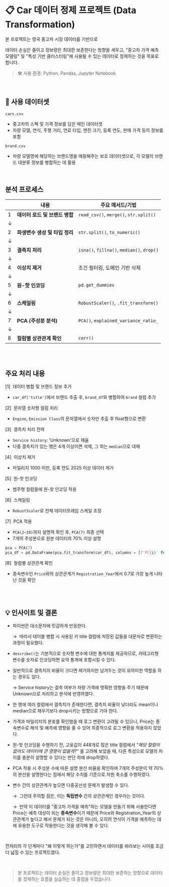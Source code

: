 # 📋 Car 데이터 정제 프로젝트 (Data Transformation)

본 프로젝트는 영국 중고차 시장 데이터를 기반으로

데이터 손실은 줄이고 정보량은 최대한 보존한다는 방향을 세우고, "중고차 가격 예측 모델링" 및 "특성 기반 클러스터링"에 사용될 수 있는 데이터로 정제하는 것을 목표로 합니다.

> 🛠️ 사용 환경: Python, Pandas, Jupyter Notebook

<br>

## 📂 사용 데이터셋

`cars.csv`
- 중고차의 스펙 및 가격 정보를 담은 메인 데이터셋
- 차량 모델, 연식, 주행 거리, 연료 타입, 엔진 크기, 등록 연도, 판매 가격 등의 정보를 포함

`brand.csv`
- 차량 모델명에 해당하는 브랜드명을 매핑해주는 보조 데이터셋으로, 각 모델의 브랜드 대분류 정보를 병합하는 데 활용




<br>

## 분석 프로세스

|  | 내용 | 주요 메서드/기법 |
|------|------|------------------|
| 1 | **데이터 로드 및 브랜드 병합** | `read_csv()`, `merge()`, `str.split()` |
| ↓ | |
| 2 | **파생변수 생성 및 타입 정리** | `str.split()`, `to_numeric()` |
| ↓ | |
| 3 | **결측치 처리** | `isna()`, `fillna()`, `median()`, `drop()` |
| ↓ | |
| 4 | **이상치 제거** | 조건 필터링, 도메인 기반 삭제 |
| ↓ | |
| 5 | **원-핫 인코딩** | `pd.get_dummies` |
| ↓ | |
| 6 | **스케일링** | `RobustScaler()`, `.fit_transform()` |
| ↓ | |
| 7 | **PCA (주성분 분석)** | `PCA()`, `explained_variance_ratio_` |
| ↓ | |
| 8 | **컬럼별 상관관계 확인** | `corr()` |

<br>
<br>

## 주요 처리 내용

[1] &nbsp;데이터 병합 및 브랜드 정보 추가
- `car_df['title']`에서 브랜드 추출 후, `brand_df`와 병합하여 `brand` 컬럼 추가

[2] &nbsp;문자열 숫자형 컬럼 처리
- `Engine`, `Emission Class`의 문자열에서 숫자만 추출 후 float형으로 변환

[3] &nbsp;결측치 처리 전략
- `Service history`: 'Unknown'으로 채움
- 다중 결측치가 있는 행은 4개 이상이면 삭제, 그 외는 `median`으로 대체

[4] &nbsp;이상치 제거
- 마일리지 1000 미만, 등록 연도 2025 이상 데이터 제거

[5] &nbsp;원-핫 인코딩
- 범주형 컬럼들에 원-핫 인코딩 적용

[6] &nbsp;스케일링
- `RobustScaler`로 전체 데이터프레임 스케일 조정

[7] &nbsp;PCA 적용
- `PCA(2~10)`까지 설명력 확인 후, `PCA(7)` 최종 선택
- 7개의 주성분으로 원본 데이터의 70% 이상 설명

```python
pca = PCA(7)
pca_df = pd.DataFrame(pca.fit_transform(car_df), columns = [f'PC{i}' for i in range(1, 8)])
```

[8] &nbsp;컬럼별 상관관계 확인
- 종속변수인 `Price`와의 상관관계가 `Registration_Year`에서 0.7로 가장 높게 나타난 것을 확인

<br>
<br>

## 💡 인사이트 및 결론

- 파이썬은 대소문자에 민감하게 반응한다.

  → &nbsp;따라서 테이블 병합 시 사용된 키 title 컬럼에 저장된 값들을 대문자로 변환하는 과정이 필요했다.

- `describe()`는 기본적으로 숫자형 변수에 대한 통계치를 제공하므로, 카테고리형 변수를 숫자로 인코딩하면 요약 통계에 포함시킬 수 있다.

- 일반적으로 결측치의 비율이 크다면 제거하지만 남겨두는 것이 유의미한 역할을 하는 경우도 있다.

  → Service history는 결측 여부가 차량 가격에 명확한 영향을 주기 때문에 Unknown으로 처리하고 분석에 반영하였다.

- 한 행에 여러 컬럼에서 결측치가 존재한다면, 결측치 비율이 낮더라도 mean이나 median으로 채우기보다 drop시키는 방향으로 가야 한다.

- 가격과 마일리지의 분포를 확인했을 때 로그 변환이 고려될 수 있으나, Price는 종속변수로 해석 및 예측에 영향을 줄 수 있어 최종적으로 로그 변환을 적용하지 않았다.

- 원-핫 인코딩을 수행하기 전, 고윳값이 448개로 많은 title 컬럼에서 _"해당 컬럼이 없어도 데이터에 큰 영향이 없을까?"_ 를 고려해 보았을 때, 다른 특성으로 모델의 차이를 충분히 설명할 수 있다는 판단 하에 drop하였다.

- PCA 적용 시 주성분 수에 따른 설명 분산 비율을 확인하며 7개의 주성분이 약 70%의 분산을 설명한다는 점에서 해당 수치를 기준으로 차원 축소를 수행하였다.

- 변수 간의 상관관계가 높으면 다중공선성 문제가 발생할 수 있다.

  → &nbsp;그런데 주의할 점은, 이는 **독립변수** 간의 상관관계인 경우라는 것이다.
  
  → &nbsp;만약 이 데이터를 "중고차 가격을 예측"하는 모델을 만들기 위해 사용한다면 Price는 예측 대상이 되는 **종속변수**이기 때문에 Price와 Registration_Year의 상관관계가 높다고 해서 문제가 되는 것은 아니라, 오히려 연식이 가격을 예측하는 데에 유용한 도구로 작용한다는 것을 생각해 볼 수 있다.

<br>

전처리의 각 단계마다 "왜 이렇게 하는가"를 고민하면서 데이터를 바라보는 시야를 조금 더 넓힐 수 있는 프로젝트였다.

<br>

> 본 프로젝트는 데이터 손실은 줄이고 정보량은 최대한 보존하는 방향으로 데이터를 정제하는 흐름을 실습하는 데 중점을 두었습니다.

